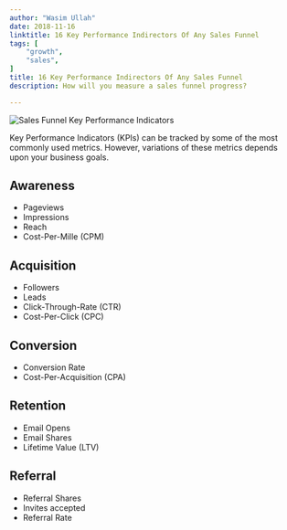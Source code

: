 ```yaml
---
author: "Wasim Ullah"
date: 2018-11-16
linktitle: 16 Key Performance Indirectors Of Any Sales Funnel
tags: [
    "growth",
    "sales",
]
title: 16 Key Performance Indirectors Of Any Sales Funnel
description: How will you measure a sales funnel progress?

---
```


![Sales Funnel Key Performance Indicators](/images/funnel.jpg)



Key Performance Indicators (KPIs) can be tracked by some of the most commonly used metrics. However, variations of these metrics depends upon your business goals.

## Awareness
<ul>
  <li>Pageviews</li>
  <li>Impressions</li>
  <li>Reach</li>
  <li>Cost-Per-Mille (CPM)</li>
</ul>  

## Acquisition
<ul>
  <li>Followers</li>
  <li>Leads</li>
  <li>Click-Through-Rate (CTR)</li>
  <li>Cost-Per-Click (CPC)</li>
</ul>  

## Conversion
<ul>
  <li>Conversion Rate</li>
  <li>Cost-Per-Acquisition (CPA)</li>
</ul>

## Retention
<ul>
  <li>Email Opens</li>
  <li>Email Shares</li>
  <li>Lifetime Value (LTV)</li>
</ul>

## Referral
<ul>
  <li>Referral Shares</li>
  <li>Invites accepted</li>
  <li>Referral Rate</li>
</ul>  
